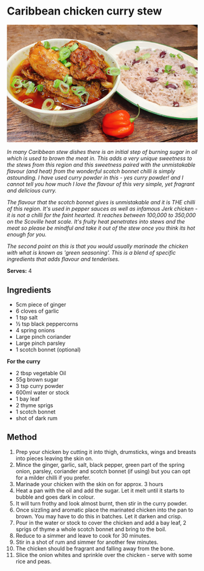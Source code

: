 # Caribbean chicken curry stew

![Name](resources/caribbean-curry.png)

*In many Caribbean stew dishes there is an initial step of burning sugar in oil which is used to brown the meat in. This adds a very unique sweetness to the stews from this region and this sweetness paired with the unmistakable flavour (and heat) from the wonderful scotch bonnet chilli is simply astounding. I have used curry powder in this - yes curry powder! and I cannot tell you how much I love the flavour of this very simple, yet fragrant and delicious curry.*

*The flavour that the scotch bonnet gives is unmistakable and it is THE chilli of this region. It's used in pepper sauces as well as infamous Jerk chicken - it is not a chilli for the faint hearted. It reaches between 100,000 to 350,000 on the Scoville heat scale. It's fruity heat penetrates into stews and the meat so please be mindful and take it out of the stew once you think its hot enough for you.*

*The second point on this is that you would usually marinade the chicken with what is known as 'green seasoning'. This is a blend of specific ingredients that adds flavour and tenderises.*

**Serves:** 4

## Ingredients
- 5cm piece of ginger
- 6 cloves of garlic
- 1 tsp salt
- ½ tsp black peppercorns
- 4 spring onions
- Large pinch coriander
- Large pinch parsley
- 1 scotch bonnet (optional)

**For the curry** 
- 2 tbsp vegetable Oil
- 55g brown sugar
- 3 tsp curry powder
- 600ml water or stock
- 1 bay leaf
- 2 thyme sprigs
- 1 scotch bonnet
- shot of dark rum

## Method
1. Prep your chicken by cutting it into thigh, drumsticks, wings and breasts into pieces leaving the skin on.
1. Mince the ginger, garlic, salt, black pepper, green part of the spring onion, parsley, coriander and scotch bonnet (if using) but you can opt for a milder chilli if you prefer.
1. Marinade your chicken with the skin on for approx. 3 hours
1. Heat a pan with the oil and add the sugar. Let it melt until it starts to bubble and goes dark in colour.
1. It will turn frothy and look almost burnt, then stir in the curry powder.
1. Once sizzling and aromatic place the marinated chicken into the pan to brown. You may have to do this in batches. Let it darken and crisp.
1. Pour in the water or stock to cover the chicken and add a bay leaf, 2 sprigs of thyme a whole scotch bonnet and bring to the boil.
1. Reduce to a simmer and leave to cook for 30 minutes.
1. Stir in a shot of rum and simmer for another few minutes.
1. The chicken should be fragrant and falling away from the bone.
1. Slice the onion whites and sprinkle over the chicken - serve with some rice and peas.